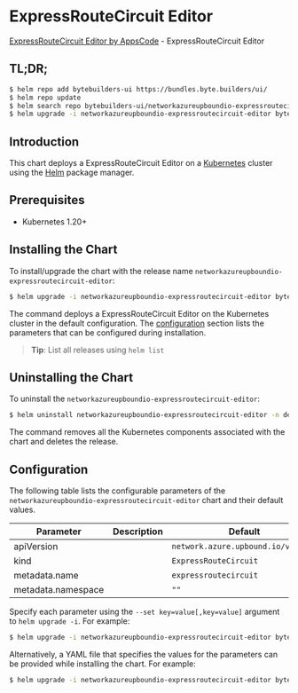 # ExpressRouteCircuit Editor

[ExpressRouteCircuit Editor by AppsCode](https://byte.builders) - ExpressRouteCircuit Editor

## TL;DR;

```bash
$ helm repo add bytebuilders-ui https://bundles.byte.builders/ui/
$ helm repo update
$ helm search repo bytebuilders-ui/networkazureupboundio-expressroutecircuit-editor --version=v0.4.18
$ helm upgrade -i networkazureupboundio-expressroutecircuit-editor bytebuilders-ui/networkazureupboundio-expressroutecircuit-editor -n default --create-namespace --version=v0.4.18
```

## Introduction

This chart deploys a ExpressRouteCircuit Editor on a [Kubernetes](http://kubernetes.io) cluster using the [Helm](https://helm.sh) package manager.

## Prerequisites

- Kubernetes 1.20+

## Installing the Chart

To install/upgrade the chart with the release name `networkazureupboundio-expressroutecircuit-editor`:

```bash
$ helm upgrade -i networkazureupboundio-expressroutecircuit-editor bytebuilders-ui/networkazureupboundio-expressroutecircuit-editor -n default --create-namespace --version=v0.4.18
```

The command deploys a ExpressRouteCircuit Editor on the Kubernetes cluster in the default configuration. The [configuration](#configuration) section lists the parameters that can be configured during installation.

> **Tip**: List all releases using `helm list`

## Uninstalling the Chart

To uninstall the `networkazureupboundio-expressroutecircuit-editor`:

```bash
$ helm uninstall networkazureupboundio-expressroutecircuit-editor -n default
```

The command removes all the Kubernetes components associated with the chart and deletes the release.

## Configuration

The following table lists the configurable parameters of the `networkazureupboundio-expressroutecircuit-editor` chart and their default values.

|     Parameter      | Description |                    Default                    |
|--------------------|-------------|-----------------------------------------------|
| apiVersion         |             | <code>network.azure.upbound.io/v1beta1</code> |
| kind               |             | <code>ExpressRouteCircuit</code>              |
| metadata.name      |             | <code>expressroutecircuit</code>              |
| metadata.namespace |             | <code>""</code>                               |


Specify each parameter using the `--set key=value[,key=value]` argument to `helm upgrade -i`. For example:

```bash
$ helm upgrade -i networkazureupboundio-expressroutecircuit-editor bytebuilders-ui/networkazureupboundio-expressroutecircuit-editor -n default --create-namespace --version=v0.4.18 --set apiVersion=network.azure.upbound.io/v1beta1
```

Alternatively, a YAML file that specifies the values for the parameters can be provided while
installing the chart. For example:

```bash
$ helm upgrade -i networkazureupboundio-expressroutecircuit-editor bytebuilders-ui/networkazureupboundio-expressroutecircuit-editor -n default --create-namespace --version=v0.4.18 --values values.yaml
```
